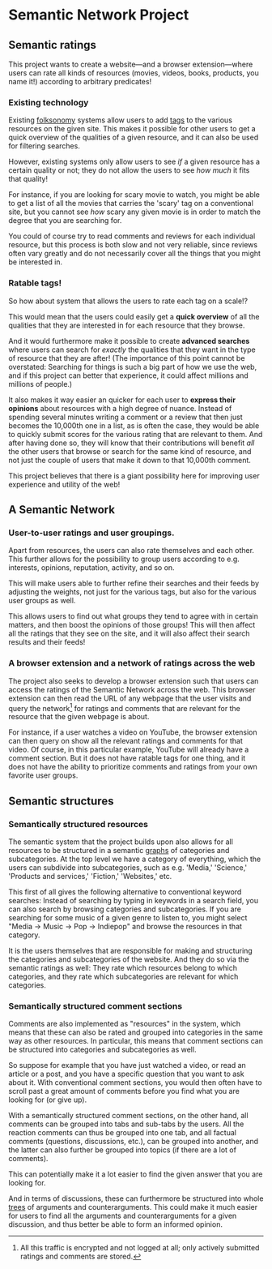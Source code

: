 # Semantic Network Project
<!-- 
*My other README introduction is way too long and nerdy. So I'm in the process of writing this one, which ought to be way shorter.*
*(I also have to shorten the long version as well.)*
 -->

<!-- 
 *There is also a longer version of this introduction as well in the other [README document](https://github.com/mjdamgaard/openSDB/blob/main/README_long_version.md). It mostly repeats the points below, but it mentions some additional points as well.*
 -->

## Semantic ratings

<!-- ### Short description -->

This project wants to create
a website—and a browser extension—where
users can rate all kinds of resources (movies, videos, books, products, you name it!) according to arbitrary predicates!


### Existing technology 

Existing [folksonomy](https://en.wikipedia.org/wiki/Folksonomy) systems allow users to add [tags](https://en.wikipedia.org/wiki/Tag_(metadata)) to the various resources on the given site.
This makes it possible for other users to get a quick overview of the qualities of a given resource, and it can also be used for filtering searches.

However, existing systems only allow users to see *if* a given resource has a certain quality or not; they do not allow the users to see *how much* it fits that quality!

For instance, if you are looking for scary movie to watch, you might be able to get a list of all the movies that carries the 'scary' tag on a conventional site, but you cannot see *how* scary any given movie is in order to match the degree that you are searching for.

You could of course try to read comments and reviews for each individual resource, but this process is both slow and not very reliable, since reviews often vary greatly and do not necessarily cover all the things that you might be interested in.

### Ratable tags!

So how about system that allows the users to rate each tag on a scale!?
<!-- so that each user can then tailor their searches and get their feeds sorted after exactly the qualities that they are looking for? -->
<!-- so that one can quickly get an overview of all the qualities of a given resource, without having  -->

This would mean that the users could easily get a **quick overview** of all the qualities that they are interested in for each resource that they browse.

And it would furthermore make it possible to create **advanced searches** where users can search for *exactly* the qualities that they want in the type of resource that they are after!
(The importance of this point cannot be overstated: Searching for things is such a big part of how we use the web, and if this project can better that experience, it could affect millions and millions of people.)

It also makes it way easier an quicker for each user to **express their opinions** about resources with a high degree of nuance. Instead of spending several minutes writing a comment or a review that then just becomes the 10,000th one in a list, as is often the case, they would be able to quickly submit scores for the various rating that are relevant to them. And after having done so, they will know that their contributions will benefit *all* the other users that browse or search for the same kind of resource, and not just the couple of users that make it down to that 10,000th comment.

This project believes that there is a giant possibility here for improving user experience and utility of the web!

<!-- ### Another example

<!-- TODO: Change this for an example/examples of rating products (etc.). -/->

To give another example, imagine that you are looking for an article about a subject, and you want to find one that is both very educational and also somewhat entertaining. Then you could take those two tags, 'educational' and 'entertaining,' in addition to a standard 'liked' rating, and by giving a lot of weight (by adjusting by a slider) to the 'educational' rating, and a little weight as well to the 'entertaining' rating, you can get these kinds of resources listed first in the search feed.

For each resource in such a search feed, you can then see the score for each of the given tags that you used in your search, as well as your other favorite tags. -->



## A Semantic Network

### User-to-user ratings and user groupings.

Apart from resources, the users can also rate themselves and each other. This further allows for the possibility to group users according to e.g. interests, opinions, reputation, activity, and so on.

This will make users able to further refine their searches and their feeds by adjusting the weights, not just for the various tags, but also for the various user groups as well.

This allows users to find out what groups they tend to agree with in certain matters, and then boost the opinions of those groups! This will then affect all the ratings that they see on the site, and it will also affect their search results and their feeds!


### A browser extension and a network of ratings across the web

The project also seeks to develop a browser extension such that users can access the ratings of the Semantic Network across the web. This browser extension can then read the URL of any webpage that the user visits and query the network[^1] for ratings and comments that are relevant for the resource that the given webpage is about.

[^1]: All this traffic is encrypted and not logged at all; only actively submitted ratings and comments are stored.


For instance, if a user watches a video on YouTube, the browser extension can then query on show all the relevant ratings and comments for that video. Of course, in this particular example, YouTube will already have a comment section. But it does not have ratable tags for one thing, and it does not have the ability to prioritize comments and ratings from your own favorite user groups.


<!-- With this simple technology, users will thus be able to access and use the network across the web. And with further development, the browser extension could also analyze the webpage itself in order to recognize individual resources on it and query about data for them.. -->




<!-- Having a giant hub of.. -->


## Semantic structures

### Semantically structured resources

The semantic system that the project builds upon also allows for all resources to be structured in a semantic [graphs](https://www.geeksforgeeks.org/generic-treesn-array-trees/) of categories and subcategories. At the top level we have a category of everything, which the users can subdivide into subcategories, such as e.g. 'Media,' 'Science,' 'Products and services,' 'Fiction,' 'Websites,' etc.

This first of all gives the following alternative to conventional keyword searches: Instead of searching by typing in keywords in a search field, you can also search by browsing categories and subcategories. If you are searching for some music of a given genre to listen to, you might select "Media → Music → Pop → Indiepop" and browse the resources in that category.

It is the users themselves that are responsible for making and structuring the categories and subcategories of the website. And they do so via the semantic ratings as well: They rate which resources belong to which categories, and they rate which subcategories are relevant for which categories.


### Semantically structured comment sections

Comments are also implemented as "resources" in the system, which means that these can also be rated and grouped into categories in the same way as other resources. In particular, this means that comment sections can be structured into categories and subcategories as well.

So suppose for example that you have just watched a video, or read an article or a post, and you have a specific question that you want to ask about it. With conventional comment sections, you would then often have to scroll past a great amount of comments before you find what you are looking for (or give up).

With a semantically structured comment sections, on the other hand, all comments can be grouped into tabs and sub-tabs by the users. All the reaction comments can thus be grouped into one tab, and all factual comments (questions, discussions, etc.), can be grouped into another, and the latter can also further be grouped into topics (if there are a lot of comments).

This can potentially make it a lot easier to find the given answer that you are looking for.

And in terms of discussions, these can furthermore be structured into whole [trees](https://www.geeksforgeeks.org/generic-treesn-array-trees/) of arguments and counterarguments. This could make it much easier for users to find all the arguments and counterarguments for a given discussion, and thus better be able to form an informed opinion. 



<!-- 
### Benefits of a decentralized network

This project is completely open source and aims for decentralization! One of the major benefits of this from the users' perspective is that their inputs
-->

